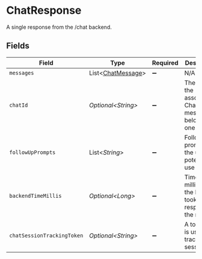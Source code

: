 # ChatResponse

A single response from the /chat backend.


## Fields

| Field                                                                | Type                                                                 | Required                                                             | Description                                                          | Example                                                              |
| -------------------------------------------------------------------- | -------------------------------------------------------------------- | -------------------------------------------------------------------- | -------------------------------------------------------------------- | -------------------------------------------------------------------- |
| `messages`                                                           | List\<[ChatMessage](../../models/components/ChatMessage.md)>         | :heavy_minus_sign:                                                   | N/A                                                                  |                                                                      |
| `chatId`                                                             | *Optional\<String>*                                                  | :heavy_minus_sign:                                                   | The id of the associated Chat the messages belong to, if one exists. |                                                                      |
| `followUpPrompts`                                                    | List\<*String*>                                                      | :heavy_minus_sign:                                                   | Follow-up prompts for the user to potentially use                    |                                                                      |
| `backendTimeMillis`                                                  | *Optional\<Long>*                                                    | :heavy_minus_sign:                                                   | Time in milliseconds the backend took to respond to the request.     | 1100                                                                 |
| `chatSessionTrackingToken`                                           | *Optional\<String>*                                                  | :heavy_minus_sign:                                                   | A token that is used to track the session.                           |                                                                      |